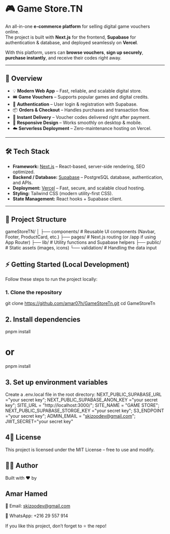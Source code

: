 # 🎮 Game Store.TN
An all-in-one **e-commerce platform** for selling digital game vouchers online.  
The project is built with **Next.js** for the frontend, **Supabase** for authentication & database, and deployed seamlessly on **Vercel**.  

With this platform, users can **browse vouchers**, **sign up securely**, **purchase instantly**, and receive their codes right away.

---

## 🌟 Overview

- 💡 **Modern Web App** – Fast, reliable, and scalable digital store.  
- 🎟️ **Game Vouchers** – Supports popular games and digital credits.  
- 🔐 **Authentication** – User login & registration with Supabase.  
- 📦 **Orders & Checkout** – Handles purchases and transaction flow.  
- 📩 **Instant Delivery** – Voucher codes delivered right after payment.  
- 📱 **Responsive Design** – Works smoothly on desktop & mobile.  
- ☁️ **Serverless Deployment** – Zero-maintenance hosting on Vercel.  

---

## 🛠️ Tech Stack

- **Framework:** [Next.js](https://nextjs.org/) – React-based, server-side rendering, SEO optimized.  
- **Backend / Database:** [Supabase](https://supabase.com/) – PostgreSQL database, authentication, and APIs.  
- **Deployment:** [Vercel](https://vercel.com/) – Fast, secure, and scalable cloud hosting.  
- **Styling:** Tailwind CSS (modern utility-first CSS).  
- **State Management:** React hooks + Supabase client.  

---

## 📂 Project Structure

gameStoreTN/
│
├── components/ # Reusable UI components (Navbar, Footer, ProductCard, etc.)
├── pages/ # Next.js routing (or /app if using App Router)
├── lib/ # Utility functions and Supabase helpers
├── public/ # Static assets (images, icons)
└── validation/ # Handling the data input
## ⚡ Getting Started (Local Development)

Follow these steps to run the project locally:

### 1. Clone the repository
git clone https://github.com/amar07h/GameStoreTn.git
cd GameStoreTn

## 2. Install dependencies
pnpm install
# or
pnpm install

## 3. Set up environment variables

Create a .env.local file in the root directory:
 NEXT_PUBLIC_SUPABASE_URL ="your secret key";
 NEXT_PUBLIC_SUPABASE_ANON_KEY ="your secret key";
 SITE_URL = "http://localhost:3000/";
 SITE_NAME = "GAME STORE";
 NEXT_PUBLIC_SUPABASE_STORGE_KEY ="your secret key";
 S3_ENDPOINT ="your secret key";
 ADMIN_EMAIL = "skizoodev@gmail.com";
 JWT_SECRET="your secret key"
 ## 4📜 License

This project is licensed under the MIT License – free to use and modify.
## 👨‍💻 Author

Built with ❤️ by 
## Amar Hamed

📧 Email: skizoodev@gmail.com

📱 WhatsApp: +216 29 557 914

If you like this project, don’t forget to ⭐ the repo!